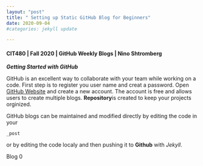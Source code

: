 ```yaml
---
layout: "post"
title: " Setting up Static GitHub Blog for Beginners"
date: 2020-09-04
#categories: jekyll update

---
```


####  CIT480 | Fall 2020 | GitHub Weekly Blogs | Nino Shtromberg

***Getting Started with GitHub***

GitHub is an excellent way to collaborate with your team while working on a code.
First step is to register you user name and creat a password.
Open [GitHub Website](http://www.github.com "GitHub Website") and create a new account. The account is free and allows users to create multiple blogs.
**Repository**is created to keep your projects orginized.

GitHub blogs can be maintained and modified directly by editing the code in your

    _post

or by editing the code localy and then pushing it to **Github** with *Jekyll*.

Blog 0
